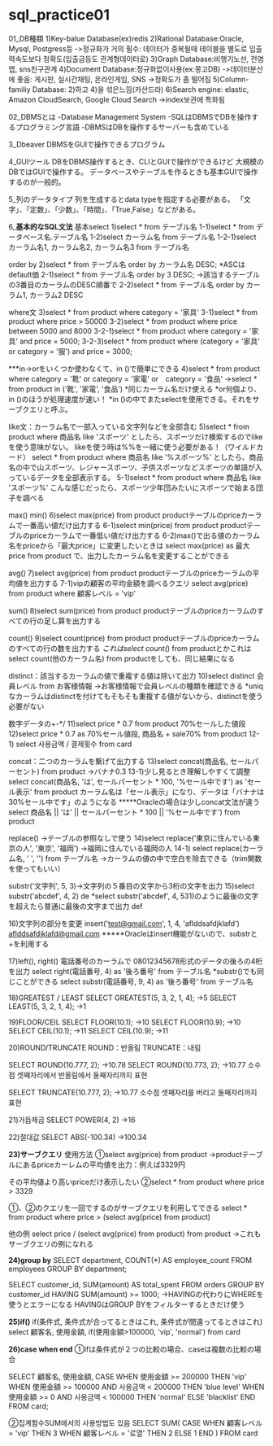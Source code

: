 # sql_practice01

01_DB種類
1)Key-balue Database(ex)redis
2)Rational Database:Oracle, Mysql, Postgress등
->정규화가 거의 필수: 데이터가 중복될때 테이블을 별도로
입출력속도보다 정확도(입출금등도 관계형데이터로)
3)Graph Database:비행기노선, 전염맵, sns친구관계
4)Document Database:정규화없이사용(ex:몽고DB)
->데이터분산에 좋음: 게시판, 실시간채팅, 온라인게임, SNS
->정확도가 좀 떨어짐
5)Column-familiy Database: 2)하고 4)을 섞은느낌(카산드라)
6)Search engine: elastic, Amazon CloudSearch, Google Cloud Search
->index보관에 특화됨

02_DBMSとは
-Database Management System
-SQLはDBMSでDBを操作するプログラミング言語
-DBMSはDBを操作するサーバーも含めている

3_Dbeaver
DBMSをGUIで操作できるプログラム

4_GUIツール
DBをDBMS操作するとき、CLIとGUIで操作ができるけど
大規模のDBではGUIで操作する。
データベースやテーブルを作るときも基本GUIで操作するのが一般的。

5_列のデータタイプ
列を生成するとdata typeを指定する必要がある。
「文字」、「定数」、「少数」、「時間」、「True,False」などがある。

6_**********基本的なSQL文法**********
基本select
1)select * from テーブル名
1-1)select * from データベース名.テーブル名
1-2)select カーラム名 from テーブル名
1-2-1)select カーラム名1, カーラム名2, カーラム名3 from テーブル名

order by
2)select * from テーブル名 order by カーラム名 DESC;
*ASCはdefault価
2-1)select * from テーブル名 order by 3 DESC;
→該当するテーブルの3番目のカーラムのDESC順番で
2-2)select * from テーブル名 order by カーラム1, カーラム2 DESC

where文
3)select * from product where category = '家具'
3-1)select * from product where price > 50000
3-2)select * from product where price between 5000 and 8000
3-2-1)select * from product where category = '家具' and price = 5000;
3-2-3)select * from product where (category = '家具' or category = '服') and price = 3000;

***in→orをいくつか使わなくて、in ()で簡単にできる
4)select * from product where category = '靴' or category = '家電' or　category = '食品'
→select * from product in ('靴', '家電', '食品')
*同じカーラム名だけ使える
*or何個より、in ()のほうが処理速度が速い！
*in ()の中でまたselectを使用できる。それをサーブクエリと呼ぶ。

like文：カーラム名で一部入っている文字列などを全部含む
5)select * from product where 商品名 like 'スポーツ'
としたら、スポーツだけ検索するのでlikeを使う意味がない。
likeを使う時は%%を一緒に使う必要がある！（ワイルドカード）
select * from product where 商品名 like '%スポーツ%'
としたら、商品名の中で山スポーツ、レジャースポーツ、子供スポーツなどスポーツの単語が入っているデータを全部表示する。
5-1)select * from product where 商品名 like 'スポーツ%'
こんな感じだったら、スポーツ少年団みたいにスポーツで始まる団子を調べる

max() min()
6)select max(price) from product
productテーブルのpriceカーラムで一番高い値だけ出力する
6-1)select min(price) from product
productテーブルのpriceカーラムで一番低い値だけ出力する
6-2)max()で出る値のカーラム名をpriceから「最大price」に変更したいときは
select max(price) as 最大price from product
で、出力したカーラム名を変更することができる

avg()
7)select avg(price) from product
productテーブルのpriceカーラムの平均値を出力する
7-1)vipの顧客の平均金額を調べるクエリ
select avg(price) from product where 顧客レベル = 'vip'

sum()
8)select sum(price) from product
productテーブルのpriceカーラムのすべての行の足し算を出力する

count()
9)select count(price) from product
productテーブルのpriceカーラムのすべての行の数を出力する
*これはselect count(*) from productとかこれはselect count(他のカーラム名) from productをしても、同じ結果になる

distinct：該当するカーラムの値で重複する値は除いて出力
10)select distinct 会員レベル from お客様情報
→お客様情報で会員レベルの種類を確認できる
*uniqなカーラムはdistinctを付けてもそもそも重複する値がないから、distinctを使う必要がない

数字データの+-*/
11)select price * 0.7 from product
70%セールした値段
12)select price * 0.7 as 70%セール値段, 商品名 + sale70% from product
12-1)
select 사용금액 / 결제횟수 from card

concat：二つのカーラムを繋げて出力する
13)select concat(商品名, セールパーセント) from product
→バナナ0.3
13-1)少し見るとき理解しやすくて調整
select concat(商品名, 'は', セールパーセント * 100, '%セール中です') as 'セール表示' from product
カーラム名は「セール表示」になり、データは「バナナは30%セール中です」のようになる
*****Oracleの場合は少しconcat文法が違う
select 商品名 || 'は' || セールパーセント * 100 ||  '%セール中です') from product

replace() →テーブルの参照なしで使う
14)select replace('東京に住んでいる東京の人', '東京', '福岡')
→福岡に住んでいる福岡の人
14-1)
select replace(カーラム名, ' ', '') from テーブル名
→カーラムの値の中で空白を除去できる（trim関数を使ってもいい）

substr('文字列', 5, 3)→文字列の５番目の文字から3桁の文字を出力
15)select substr('abcdef', 4, 2) 
de
*select substr('abcdef', 4, 531)のように最後の文字を超えたら普通に最後の文字まで出力 
def

16)文字列の部分を変更
insert('test@gmail.com', 1, 4, 'aflddsafdjklafd')
aflddsafdjklafd@gmail.com
*****Oracleはinsert機能がないので、substrと+を利用する

17)left(), right()
電話番号のカーラムで
08012345678形式のデータの後ろの4桁を出力
select right(電話番号, 4) as '後ろ番号' from テーブル名
*substr()でも同じことができる
select substr(電話番号, 9, 4) as '後ろ番号' from テーブル名

18)GREATEST / LEAST
SELECT GREATEST(5, 3, 2, 1, 4);
→5
SELECT LEAST(5, 3, 2, 1, 4);
→1

19)FLOOR/CEIL
SELECT FLOOR(10.1); →10
SELECT FLOOR(10.9); →10
SELECT CEIL(10.1); →11
SELECT CEIL(10.9); →11

20)ROUND/TRUNCATE
ROUND：반올림
TRUNCATE：내림

SELECT ROUND(10.777, 2); →10.78
SELECT ROUND(10.773, 2); →10.77
소수점 셋째자리에서 반올림에서 둘째자리까지 표현

SELECT TRUNCATE(10.777, 2);  →10.77
소수점 셋째자리를 버리고 둘째자리까지 표현

21)거듭제곱
SELECT POWER(4, 2) →16

22)절대값
SELECT ABS(-100.34)   →100.34

**********23)サーブクエリ**********
使用方法
➀select avg(price) from product
→productテーブルにあるpriceカーレムの平均値を出力：例えば3329円

その平均値より高いpriceだけ表示したい
➁select * from product where price > 3329

➀、➁のクエリを一回でするのがサーブクエリを利用してできる
select * from product where price > (select avg(price) from product)

他の例
select price / (select avg(price) from product) from product
→これもサーブクエリの例になれる

**********24)group by**********
SELECT department, COUNT(*) AS employee_count
FROM employees
GROUP BY department;

SELECT customer_id, SUM(amount) AS total_spent
FROM orders
GROUP BY customer_id
HAVING SUM(amount) >= 1000;
→HAVINGの代わりにWHEREを使うとエラーになる
HAVINGはGROUP BYをフィルターするときだけ使う

**********25)if()**********
if(条件式, 条件式が合ってるときはこれ, 条件式が間違ってるときはこれ)
select 顧客名, 使用金額, if(使用金額>100000, 'vip', 'normal') from card

**********26)case when end**********
➀ifは条件式が２つの比較の場合、caseは複数の比較の場合

SELECT 顧客名, 使用金額,
CASE
  WHEN 使用金額 >= 200000 THEN 'vip'
  WHEN 使用金額  >= 100000 AND 사용금액 < 200000 THEN 'blue level'
  WHEN 使用金額  >= 0 AND 사용금액 < 100000 THEN 'normal'
  ELSE 'blacklist' 
END
FROM card; 

➁집계함수SUM에서의 사용방법도 있음
SELECT SUM(
  CASE
    WHEN 顧客レベル = 'vip' THEN 3 
    WHEN 顧客レベル = '로열' THEN 2 
    ELSE 1
  END
) 
FROM card

